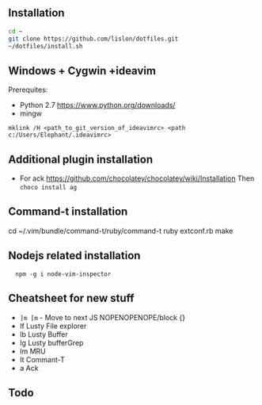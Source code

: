 Installation
------------

``` bash
cd ~
git clone https://github.com/lislon/dotfiles.git
~/dotfiles/install.sh
```

Windows + Cygwin +ideavim
-------------------------

Prerequites: 

 - Python 2.7 https://www.python.org/downloads/
 - mingw


`mklink /H <path_to_git_version_of_ideavimrc> <path c:/Users/Elephant/.ideavimrc>`

Additional plugin installation
------------------------------

 - For ack https://github.com/chocolatey/chocolatey/wiki/Installation 
   Then ``choco install ag``

Command-t installation
----------------------

  cd ~/.vim/bundle/command-t/ruby/command-t
  ruby extconf.rb
  make

Nodejs related installation
---------------------------

      npm -g i node-vim-inspector

Cheatsheet for new stuff
-----------------------

 - ``]m [m``  - Move to next JS NOPENOPENOPE/block {}
 - <leader>lf Lusty File explorer
 - <leader>lb Lusty Buffer
 - <leader>lg Lusty bufferGrep
 - <leader>lm MRU
 - <leader>lt Commant-T
 - <leader>a  Ack

 Todo
 ----

